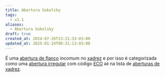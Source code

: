 ```yaml
---
title: Abertura Sokolsky
tags:
  - v1.1
aliases:
  - Abertura Sokolsky
draft: true
created_at: 2024-07-26T13:21:33-03:00
updated_at: 2025-01-24T00:31:13-03:00
---
```


É uma [abertura de flanco](content/atomos/2024/07/26/Xadrez_Aberturas_de_flanco.md) incomum no [xadrez](content/atomos/2024/08/06/Xadrez.md) e por isso é categorizada como uma [abertura irregular](content/atomos/2024/07/26/Xadrez_Aberturas_irregulares.md) com código [ECO](content/entrada/2024/07/26/Encyclopaedia_of_Chess_Openings.md) `A0` na lista de [aberturas de xadrez](content/atomos/2024/07/26/Xadrez_Aberturas.md).
